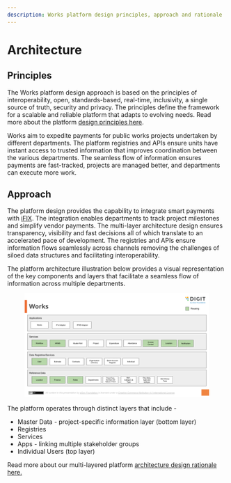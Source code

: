 ```yaml
---
description: Works platform design principles, approach and rationale
---
```


# Architecture

## Principles

The Works platform design approach is based on the principles of interoperability, open, standards-based, real-time, inclusivity, a single source of truth, security and privacy. The principles define the framework for a scalable and reliable platform that adapts to evolving needs. Read more about the platform [design principles here](https://core.digit.org/platform/principles).&#x20;

Works aim to expedite payments for public works projects undertaken by different departments. The platform registries and APIs ensure units have instant access to trusted information that improves coordination between the various departments. The seamless flow of information ensures payments are fast-tracked, projects are managed better, and departments can execute more work.

## Approach

The platform design provides the capability to integrate smart payments with [iFIX](https://pfm.digit.org/).  The integration enables departments to track project milestones and simplify vendor payments. The multi-layer architecture design ensures transparency, visibility and fast decisions all of which translate to an accelerated pace of development. The registries and APIs ensure information flows seamlessly across channels removing the challenges of siloed data structures and facilitating interoperability. &#x20;

The platform architecture illustration below provides a visual representation of the key components and layers that facilitate a seamless flow of information across multiple departments.&#x20;

<figure><img src="../../.gitbook/assets/image (45) (1).png" alt=""><figcaption></figcaption></figure>

The platform operates through distinct layers that include -&#x20;

* Master Data - project-specific information layer (bottom layer)
* Registries
* Services
* Apps - linking multiple stakeholder groups
* Individual Users (top layer)

Read more about our multi-layered platform [architecture design rationale here.](https://urban.digit.org/platform/architecture#multi-layer-architecture)

